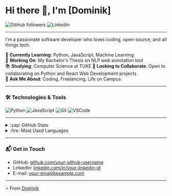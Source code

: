 # Hi there 👋, I'm [Dominik]

![GitHub followers](https://img.shields.io/github/followers/Dospalko?label=Followers)
![Linkedin](https://img.shields.io/badge/-LinkedIn-blue?style=flat-square&logo=Linkedin&logoColor=white&link=https://www.linkedin.com/in/your-linkedin-id/)

---

I'm a passionate software developer who loves coding, open-source, and all things tech.

🌱 **Currently Learning**: Python, JavaScript, Machine Learning  
🔭 **Working On**: My Bachelor's Thesis on NLP web annotation tool  
📚 **Studying**: Computer Science at TUKE
👯 **Looking to Collaborate**: Open to collaborating on Python and React Web Development projects  
💬 **Ask Me About**: Coding, Freelancing, Life on Campus

---

### 🛠️ Technologies & Tools

![Python](https://img.shields.io/badge/-Python-3776AB?style=flat-square&logo=python&logoColor=white)
![JavaScript](https://img.shields.io/badge/-JavaScript-black?style=flat-square&logo=javascript)
![Git](https://img.shields.io/badge/-Git-black?style=flat-square&logo=git)
![VSCode](https://img.shields.io/badge/-VSCode-007ACC?style=flat-square&logo=visual-studio-code&logoColor=white)

---

<details>
  <summary>:zap: GitHub Stats</summary>
  
  ![Your GitHub stats](https://github-readme-stats.vercel.app/api?username=Dospalko&show_icons=true)
  
</details>

<details>
  <summary>:fire: Most Used Languages</summary>
  
  ![Javascript](https://github-readme-stats.vercel.app/api/top-langs/?username=Dospalko&layout=compact)
  
</details>

---

### 📬 Get in Touch

- GitHub: [github.com/your-github-username](https://github.com/Dospalko)
- LinkedIn: [linkedin.com/in/your-linkedin-id](https://linkedin.com/in/dominik-paľo-a61801205)
- E-mail: your-email@example.com

---

⭐️ From [Dominik](https://github.com/Dospalko)
